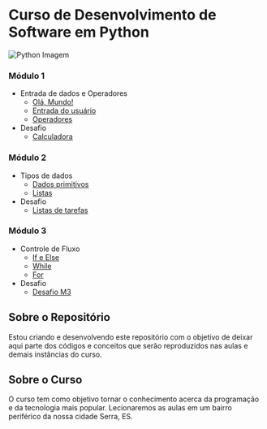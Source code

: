 # Curso de Desenvolvimento de Software em Python

![Python Imagem](https://apexensino.com.br/wp-content/uploads/2020/05/python.jpg)

### Módulo 1 
* Entrada de dados e Operadores
    * [Olá, Mundo!](https://github.com/whoxer/curso-python/blob/main/M%C3%B3dulo%201/Hello)
    * [Entrada do usuário](https://github.com/whoxer/curso-python/blob/main/M%C3%B3dulo%201/Entrada%20de%20Usu%C3%A1rio/)
    * [Operadores](https://github.com/whoxer/curso-python/blob/main/M%C3%B3dulo%201/Operadores)
* Desafio
    * [Calculadora](#)
### Módulo 2
* Tipos de dados
    * [Dados primitivos](https://github.com/whoxer/curso-python/blob/main/M%C3%B3dulo%202/Dados%20Primitivos)
    * [Listas](https://github.com/whoxer/curso-python/blob/main/M%C3%B3dulo%202/Listas)
* Desafio
    * [Listas de tarefas](#)
### Módulo 3
* Controle de Fluxo
    * [If e Else](https://github.com/whoxer/curso-python/blob/main/M%C3%B3dulo%203/If%20e%20Else)
    * [While](https://github.com/whoxer/curso-python/blob/main/M%C3%B3dulo%203/While)
    * [For](https://github.com/whoxer/curso-python/blob/main/M%C3%B3dulo%203/Loop%20For)
* Desafio
    * [Desafio M3](#)


## Sobre o Repositório

Estou criando e desenvolvendo este repositório com o objetivo de deixar aqui parte dos códigos e conceitos que serão reproduzidos nas aulas e demais instâncias do curso.

## Sobre o Curso

O curso tem como objetivo tornar o conhecimento acerca da programação e da tecnologia mais popular. Lecionaremos as aulas em um bairro periférico da nossa cidade Serra, ES.
